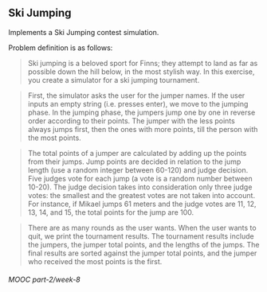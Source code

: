 ## Ski Jumping

Implements a Ski Jumping contest simulation.

Problem definition is as follows:

> Ski jumping is a beloved sport for Finns; they attempt to land as far as possible down the hill below, in the most stylish way. In this exercise, you create a simulator for a ski jumping tournament.

> First, the simulator asks the user for the jumper names. If the user inputs an empty string (i.e. presses enter), we move to the jumping phase. In the jumping phase, the jumpers jump one by one in reverse order according to their points. The jumper with the less points always jumps first, then the ones with more points, till the person with the most points.

> The total points of a jumper are calculated by adding up the points from their jumps. Jump points are decided in relation to the jump length (use a random integer between 60-120) and judge decision. Five judges vote for each jump (a vote is a random number between 10-20). The judge decision takes into consideration only three judge votes: the smallest and the greatest votes are not taken into account. For instance, if Mikael jumps 61 meters and the judge votes are 11, 12, 13, 14, and 15, the total points for the jump are 100.

> There are as many rounds as the user wants. When the user wants to quit, we print the tournament results. The tournament results include the jumpers, the jumper total points, and the lengths of the jumps. The final results are sorted against the jumper total points, and the jumper who received the most points is the first.


###### *MOOC part-2/week-8*
